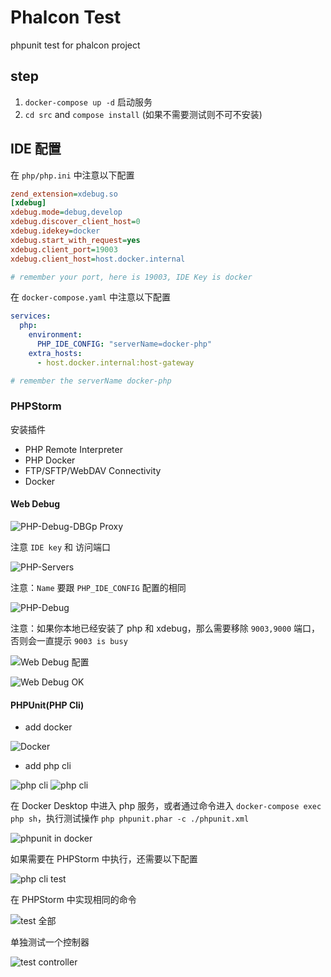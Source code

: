 # Phalcon Test

phpunit test for phalcon project

## step

1. `docker-compose up -d` 启动服务
2. `cd src` and `compose install` (如果不需要测试则不可不安装)

## IDE 配置

在 `php/php.ini` 中注意以下配置

```ini
zend_extension=xdebug.so
[xdebug]
xdebug.mode=debug,develop
xdebug.discover_client_host=0
xdebug.idekey=docker
xdebug.start_with_request=yes
xdebug.client_port=19003
xdebug.client_host=host.docker.internal

# remember your port, here is 19003, IDE Key is docker
```

在 `docker-compose.yaml` 中注意以下配置

```yaml
services:
  php:
    environment:
      PHP_IDE_CONFIG: "serverName=docker-php"
    extra_hosts:
      - host.docker.internal:host-gateway

# remember the serverName docker-php
```

### PHPStorm

安装插件

* PHP Remote Interpreter
* PHP Docker
* FTP/SFTP/WebDAV Connectivity
* Docker

#### Web Debug

![PHP-Debug-DBGp Proxy](./docs/imgs/DBGp.jpg)

注意 `IDE key` 和 访问端口

![PHP-Servers](./docs/imgs/servers.jpg)

注意：`Name` 要跟 `PHP_IDE_CONFIG` 配置的相同

![PHP-Debug](./docs/imgs/xdebug-port.jpg)

注意：如果你本地已经安装了 php 和 xdebug，那么需要移除 `9003,9000` 端口，否则会一直提示 `9003 is busy`

![Web Debug 配置](./docs/imgs/web-debug.jpg)

![Web Debug OK](./docs/imgs/web-debug-ok.jpg)

#### PHPUnit(PHP Cli)

* add docker

![Docker](./docs/imgs/docker.jpg)

* add php cli

![php cli](./docs/imgs/docker-php-cli.jpg)
![php cli](./docs/imgs/docker-php-cli2.jpg)

在 Docker Desktop 中进入 php 服务，或者通过命令进入 `docker-compose exec php sh`，执行测试操作 `php phpunit.phar -c ./phpunit.xml`

![phpunit in docker](./docs/imgs/phpunit-docker.jpg)

如果需要在 PHPStorm 中执行，还需要以下配置

![php cli test](./docs/imgs/php-cli-test.jpg)

在 PHPStorm 中实现相同的命令

![test 全部](./docs/imgs/phpunit-phpstorm.jpg)

单独测试一个控制器

![test controller](./docs/imgs/phpstorm-test.jpg)
